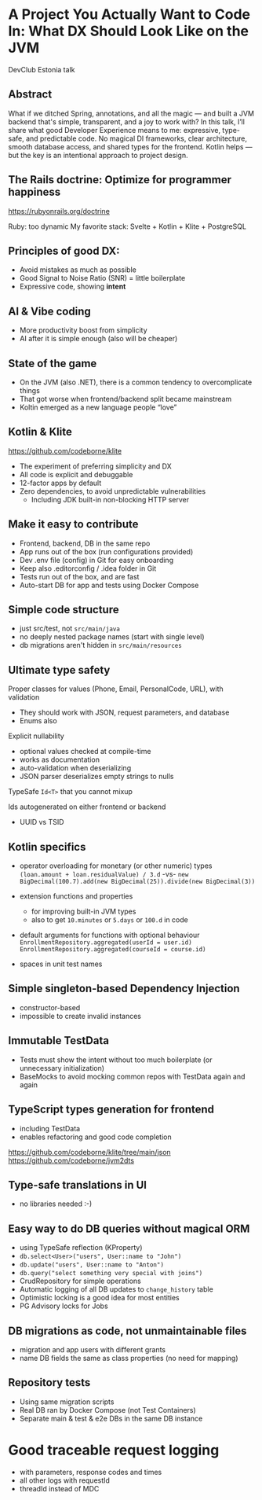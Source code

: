 # A Project You Actually Want to Code In: What DX Should Look Like on the JVM

DevClub Estonia talk

## Abstract

What if we ditched Spring, annotations, and all the magic — and built a JVM backend that's simple, transparent, and a joy to work with? In this talk, I’ll share what good Developer Experience means to me: expressive, type-safe, and predictable code. No magical DI frameworks, clear architecture, smooth database access, and shared types for the frontend. Kotlin helps — but the key is an intentional approach to project design.



## The Rails doctrine: Optimize for programmer happiness

https://rubyonrails.org/doctrine

Ruby: too dynamic
My favorite stack: Svelte + Kotlin + Klite + PostgreSQL


## Principles of good DX:

- Avoid mistakes as much as possible
- Good Signal to Noise Ratio (SNR) = little boilerplate
- Expressive code, showing **intent**



## AI & Vibe coding

- More productivity boost from simplicity
- AI after it is simple enough (also will be cheaper)



## State of the game

- On the JVM (also .NET), there is a common tendency to overcomplicate things
- That got worse when frontend/backend split became mainstream
- Koltin emerged as a new language people “love”



## Kotlin & Klite

https://github.com/codeborne/klite

- The experiment of preferring simplicity and DX
- All code is explicit and debuggable
- 12-factor apps by default
- Zero dependencies, to avoid unpredictable vulnerabilities
  - Including JDK built-in non-blocking HTTP server


## Make it easy to contribute

- Frontend, backend, DB in the same repo
- App runs out of the box (run configurations provided)
- Dev .env file (config) in Git for easy onboarding
- Keep also .editorconfig / .idea folder in Git
- Tests run out of the box, and are fast
- Auto-start DB for app and tests using Docker Compose



## Simple code structure
- just src/test, not `src/main/java`
- no deeply nested package names (start with single level)
- db migrations aren't hidden in `src/main/resources`



## Ultimate type safety

Proper classes for values (Phone, Email, PersonalCode, URL), with validation
- They should work with JSON, request parameters, and database
- Enums also


Explicit nullability
- optional values checked at compile-time
- works as documentation
- auto-validation when deserializing
- JSON parser deserializes empty strings to nulls


TypeSafe `Id<T>` that you cannot mixup

Ids autogenerated on either frontend or backend
- UUID vs TSID




## Kotlin specifics

- operator overloading for monetary (or other numeric) types
  `(loan.amount + loan.residualValue) / 3.d`   -vs-
  `new BigDecimal(100.7).add(new BigDecimal(25)).divide(new BigDecimal(3))`

- extension functions and properties
  - for improving built-in JVM types
  - also to get `10.minutes` or `5.days` or `100.d` in code


- default arguments for functions with optional behaviour
  `EnrollmentRepository.aggregated(userId = user.id)`
  `EnrollmentRepository.aggregated(courseId = course.id)`


- spaces in unit test names




## Simple singleton-based Dependency Injection
- constructor-based
- impossible to create invalid instances



## Immutable TestData
- Tests must show the intent without too much boilerplate (or unnecessary initialization)
- BaseMocks to avoid mocking common repos with TestData again and again



## TypeScript types generation for frontend
- including TestData
- enables refactoring and good code completion

https://github.com/codeborne/klite/tree/main/json
https://github.com/codeborne/jvm2dts


## Type-safe translations in UI
- no libraries needed :-)



## Easy way to do DB queries without magical ORM

- using TypeSafe reflection (KProperty)
- `db.select<User>("users", User::name to "John")`
- `db.update("users", User::name to "Anton")`
- `db.query("select something very special with joins")`
- CrudRepository for simple operations
- Automatic logging of all DB updates to `change_history` table
- Optimistic locking is a good idea for most entities
- PG Advisory locks for Jobs



## DB migrations as code, not unmaintainable files
- migration and app users with different grants
- name DB fields the same as class properties (no need for mapping)



## Repository tests
- Using same migration scripts
- Real DB ran by Docker Compose (not Test Containers)
- Separate main & test & e2e DBs in the same DB instance



# Good traceable request logging
- with parameters, response codes and times
- all other logs with requestId
- threadId instead of MDC
